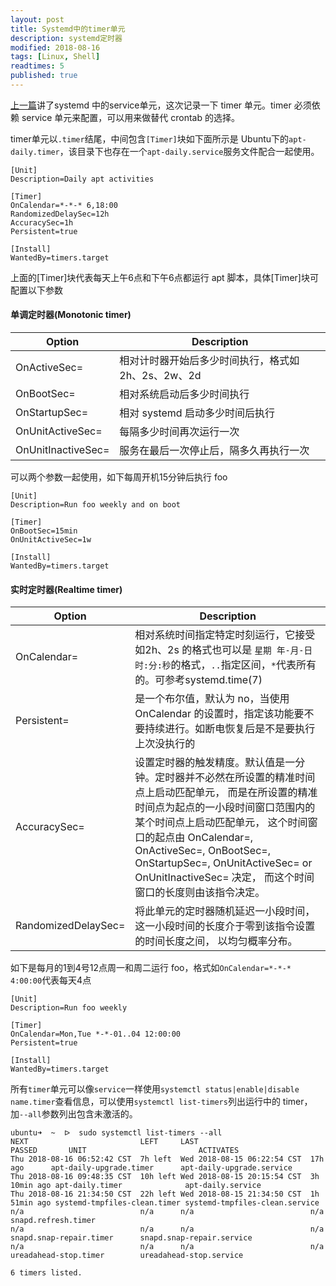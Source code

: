 ```yaml
---
layout: post
title: Systemd中的timer单元
description: systemd定时器
modified: 2018-08-16
tags: [Linux, Shell]
readtimes: 5
published: true
---
```


[上一篇](https://blog.fangjiahui.me/systemd-service-unit/)讲了systemd 中的service单元，这次记录一下 timer 单元。timer 必须依赖 service 单元来配置，可以用来做替代 crontab 的选择。

timer单元以`.timer`结尾，中间包含`[Timer]`块如下面所示是 Ubuntu下的`apt-daily.timer`，该目录下也存在一个`apt-daily.service`服务文件配合一起使用。

```shell
[Unit]
Description=Daily apt activities

[Timer]
OnCalendar=*-*-* 6,18:00
RandomizedDelaySec=12h
AccuracySec=1h
Persistent=true

[Install]
WantedBy=timers.target
```

上面的[Timer]块代表每天上午6点和下午6点都运行 apt 脚本，具体[Timer]块可配置以下参数

#### 单调定时器(Monotonic timer)

| Option | Description |
| --- | --- |
| OnActiveSec= | 相对计时器开始后多少时间执行，格式如2h、2s、2w、2d |
| OnBootSec= | 相对系统启动后多少时间执行 |
| OnStartupSec= | 相对 systemd 启动多少时间后执行 |
| OnUnitActiveSec= | 每隔多少时间再次运行一次 |
| OnUnitInactiveSec= | 服务在最后一次停止后，隔多久再执行一次 |

可以两个参数一起使用，如下每周开机15分钟后执行 foo

```shell
[Unit]
Description=Run foo weekly and on boot

[Timer]
OnBootSec=15min
OnUnitActiveSec=1w 

[Install]
WantedBy=timers.target
```
#### 实时定时器(Realtime timer)

| Option | Description |
| --- | --- |
| OnCalendar= | 相对系统时间指定特定时刻运行，它接受如2h、2s 的格式也可以是 `星期 年-月-日 时:分:秒`的格式，`..`指定区间，`*`代表所有的。可参考systemd.time(7) |
| Persistent= | 是一个布尔值，默认为 no，当使用 OnCalendar 的设置时，指定该功能要不要持续进行。如断电恢复后是不是要执行上次没执行的 |
| AccuracySec= |设置定时器的触发精度。默认值是一分钟。定时器并不必然在所设置的精准时间点上启动匹配单元， 而是在所设置的精准时间点为起点的一小段时间窗口范围内的某个时间点上启动匹配单元， 这个时间窗口的起点由 OnCalendar=, OnActiveSec=, OnBootSec=, OnStartupSec=, OnUnitActiveSec= or OnUnitInactiveSec= 决定， 而这个时间窗口的长度则由该指令决定。|
| RandomizedDelaySec= | 将此单元的定时器随机延迟一小段时间， 这一小段时间的长度介于零到该指令设置的时间长度之间， 以均匀概率分布。|

如下是每月的1到4号12点周一和周二运行 foo，格式如`OnCalendar=*-*-* 4:00:00`代表每天4点

```shell
[Unit]
Description=Run foo weekly

[Timer]
OnCalendar=Mon,Tue *-*-01..04 12:00:00
Persistent=true

[Install]
WantedBy=timers.target
```

所有`timer`单元可以像`service`一样使用`systemctl status|enable|disable name.timer`查看信息，可以使用`systemctl list-timers`列出运行中的 timer，加`--all`参数列出包含未激活的。

```shell
ubuntu➜  ~  ᐅ  sudo systemctl list-timers --all
NEXT                         LEFT     LAST                         PASSED       UNIT                         ACTIVATES
Thu 2018-08-16 06:52:42 CST  7h left  Wed 2018-08-15 06:22:54 CST  17h ago      apt-daily-upgrade.timer      apt-daily-upgrade.service
Thu 2018-08-16 09:48:35 CST  10h left Wed 2018-08-15 20:15:54 CST  3h 10min ago apt-daily.timer              apt-daily.service
Thu 2018-08-16 21:34:50 CST  22h left Wed 2018-08-15 21:34:50 CST  1h 51min ago systemd-tmpfiles-clean.timer systemd-tmpfiles-clean.service
n/a                          n/a      n/a                          n/a          snapd.refresh.timer
n/a                          n/a      n/a                          n/a          snapd.snap-repair.timer      snapd.snap-repair.service
n/a                          n/a      n/a                          n/a          ureadahead-stop.timer        ureadahead-stop.service

6 timers listed.
```
